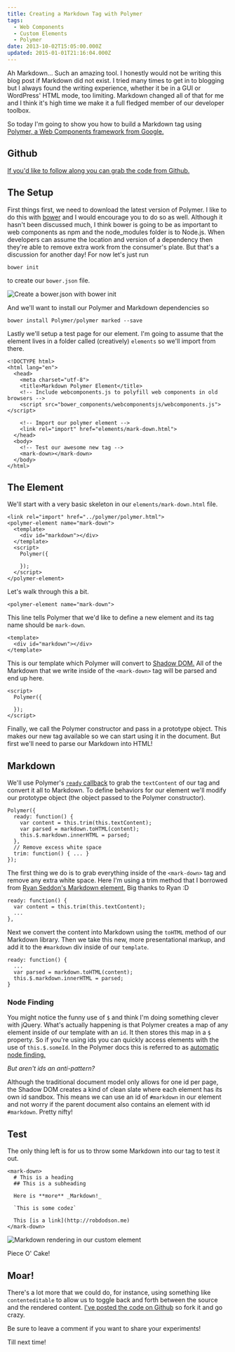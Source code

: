 ```yaml
---
title: Creating a Markdown Tag with Polymer
tags:
  - Web Components
  - Custom Elements
  - Polymer
date: 2013-10-02T15:05:00.000Z
updated: 2015-01-01T21:16:04.000Z
---
```


Ah Markdown... Such an amazing tool. I honestly would not be writing this blog post if Markdown did not exist. I tried many times to get in to blogging but I always found the writing experience, whether it be in a GUI or WordPress' HTML mode, too limiting. Markdown changed all of that for me and I think it's high time we make it a full fledged member of our developer toolbox.

So today I'm going to show you how to build a Markdown tag using [Polymer, a Web Components framework from Google.](http://www.polymer-project.org/)

## Github

[If you'd like to follow along you can grab the code from Github.](https://github.com/robdodson/mark-down)

## The Setup

First things first, we need to download the latest version of Polymer. I like to do this with [bower](http://bower.io) and I would encourage you to do so as well. Although it hasn't been discussed much, I think bower is going to be as important to web components as npm and the node_modules folder is to Node.js. When developers can assume the location and version of a dependency then they're able to remove extra work from the consumer's plate. But that's a discussion for another day! For now let's just run

    bower init
    

to create our `bower.json` file.

![Create a bower.json with bower init](/images/2015/01/bower-init.jpg)

And we'll want to install our Polymer and Markdown dependencies so

    bower install Polymer/polymer marked --save
    

Lastly we'll setup a test page for our element. I'm going to assume that the element lives in a folder called (creatively) `elements` so we'll import from there.

    <!DOCTYPE html>
    <html lang="en">
      <head>
        <meta charset="utf-8">
        <title>Markdown Polymer Element</title>
        <!-- Include webcomponents.js to polyfill web components in old browsers -->
        <script src="bower_components/webcomponentsjs/webcomponents.js"></script>
    
        <!-- Import our polymer element -->
        <link rel="import" href="elements/mark-down.html">
      </head>
      <body>
        <!-- Test our awesome new tag -->
        <mark-down></mark-down>
      </body>
    </html>
    

## The Element

We'll start with a very basic skeleton in our `elements/mark-down.html` file.

    <link rel="import" href="../polymer/polymer.html">
    <polymer-element name="mark-down">
      <template>
        <div id="markdown"></div>
      </template>
      <script>
        Polymer({
        
        });
      </script>
    </polymer-element>
    

Let's walk through this a bit.

    <polymer-element name="mark-down">
    

This line tells Polymer that we'd like to define a new element and its tag name should be `mark-down`.

    <template>
      <div id="markdown"></div>
    </template>
    

This is our template which Polymer will convert to [Shadow DOM.](/blog/2013/08/26/shadow-dom-introduction/) All of the Markdown that we write inside of the `<mark-down>` tag will be parsed and end up here.

    <script>
      Polymer({
      
      });
    </script>
    

Finally, we call the Polymer constructor and pass in a prototype object. This makes our new tag available so we can start using it in the document. But first we'll need to parse our Markdown into HTML!

## Markdown

We'll use Polymer's [`ready` callback](http://www.polymer-project.org/docs/polymer/polymer.html#lifecyclemethods) to grab the `textContent` of our tag and convert it all to Markdown. To define behaviors for our element we'll modify our prototype object (the object passed to the Polymer constructor).

    Polymer({
      ready: function() {
        var content = this.trim(this.textContent);
        var parsed = markdown.toHTML(content);
        this.$.markdown.innerHTML = parsed;
      },
      // Remove excess white space
      trim: function() { ... }
    });
    

The first thing we do is to grab everything inside of the `<mark-down>` tag and remove any extra white space. Here I'm using a trim method that I borrowed from [Ryan Seddon's Markdown element.](https://github.com/ryanseddon/markdown-component) Big thanks to Ryan :D

    ready: function() {
      var content = this.trim(this.textContent);
      ...
    },
    

Next we convert the content into Markdown using the `toHTML` method of our Markdown library. Then we take this new, more presentational markup, and add it to the `#markdown` div inside of our `template`.

    ready: function() {
      ...
      var parsed = markdown.toHTML(content);
      this.$.markdown.innerHTML = parsed;
    }
    

### Node Finding

You might notice the funny use of `$` and think I'm doing something clever with jQuery. What's actually happening is that Polymer creates a map of any element inside of our template with an `id`. It then stores this map in a `$` property. So if you're using ids you can quickly access elements with the use of `this.$.someId`. In the Polymer docs this is referred to as [automatic node finding.](http://www.polymer-project.org/getting-started.html#automatic-node-finding)

*But aren't ids an anti-pattern?*

Although the traditional document model only allows for one id per page, the Shadow DOM creates a kind of clean slate where each element has its own id sandbox. This means we can use an id of `#markdown` in our element and not worry if the parent document also contains an element with id `#markdown`. Pretty nifty!

## Test

The only thing left is for us to throw some Markdown into our tag to test it out.

    <mark-down>
      # This is a heading
      ## This is a subheading
    
      Here is **more** _Markdown!_
    
      `This is some codez`
    
      This [is a link](http://robdodson.me)
    </mark-down>
    

![Markdown rendering in our custom element](/images/2015/01/markdown-example.jpg)

Piece O' Cake!

## Moar!

There's a lot more that we could do, for instance, using something like `contenteditable` to allow us to toggle back and forth between the source and the rendered content. [I've posted the code on Github](https://github.com/robdodson/mark-down) so fork it and go crazy.

Be sure to leave a comment if you want to share your experiments!

Till next time!
